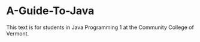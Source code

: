 # A-Guide-To-Java
This text is for students in Java Programming 1 at the Community College of Vermont.
